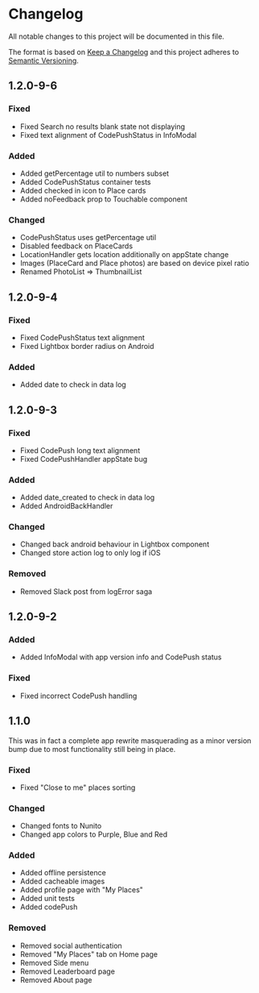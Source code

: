 # Changelog

All notable changes to this project will be documented in this file.

The format is based on [Keep a Changelog](http://keepachangelog.com/en/1.0.0/)
and this project adheres to [Semantic Versioning](http://semver.org/spec/v2.0.0.html).

## 1.2.0-9-6

### Fixed

- Fixed Search no results blank state not displaying
- Fixed text alignment of CodePushStatus in InfoModal

### Added

- Added getPercentage util to numbers subset
- Added CodePushStatus container tests
- Added checked in icon to Place cards
- Added noFeedback prop to Touchable component

### Changed

- CodePushStatus uses getPercentage util
- Disabled feedback on PlaceCards
- LocationHandler gets location additionally on appState change
- Images (PlaceCard and Place photos) are based on device pixel ratio
- Renamed PhotoList => ThumbnailList

## 1.2.0-9-4

### Fixed

- Fixed CodePushStatus text alignment
- Fixed Lightbox border radius on Android

### Added

- Added date to check in data log

## 1.2.0-9-3

### Fixed

- Fixed CodePush long text alignment
- Fixed CodePushHandler appState bug

### Added

- Added date_created to check in data log
- Added AndroidBackHandler

### Changed

- Changed back android behaviour in Lightbox component
- Changed store action log to only log if iOS

### Removed

- Removed Slack post from logError saga

## 1.2.0-9-2

### Added

- Added InfoModal with app version info and CodePush status

### Fixed

- Fixed incorrect CodePush handling

## 1.1.0

This was in fact a complete app rewrite masquerading as a minor version bump due to most functionality still being in place.

### Fixed

- Fixed "Close to me" places sorting

### Changed

- Changed fonts to Nunito
- Changed app colors to Purple, Blue and Red

### Added

- Added offline persistence
- Added cacheable images
- Added profile page with "My Places"
- Added unit tests
- Added codePush

### Removed

- Removed social authentication
- Removed "My Places" tab on Home page
- Removed Side menu
- Removed Leaderboard page
- Removed About page
